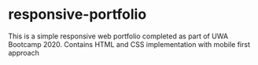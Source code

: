 # responsive-portfolio
This is a simple responsive web portfolio completed as part of UWA Bootcamp 2020. Contains HTML and CSS implementation with mobile first approach
